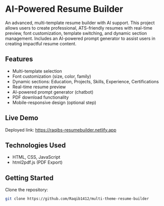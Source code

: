 # AI-Powered Resume Builder
An advanced, multi-template resume builder with AI support. This project allows users to create professional, ATS-friendly resumes with real-time preview, font customization, template switching, and dynamic section management. Includes an AI-powered prompt generator to assist users in creating impactful resume content.

## Features
- Multi-template selection
- Font customization (size, color, family)
- Dynamic sections: Education, Projects, Skills, Experience, Certifications
- Real-time resume preview
- AI-powered prompt generator (chatbot)
- PDF download functionality
- Mobile-responsive design (optional step)

## Live Demo
Deployed link: https://raqibs-resumebuilder.netlify.app

## Technologies Used
- HTML, CSS, JavaScript
- html2pdf.js (PDF Export)

## Getting Started
Clone the repository:
```bash
git clone https://github.com/Raqib1412/multi-theme-resume-builder
